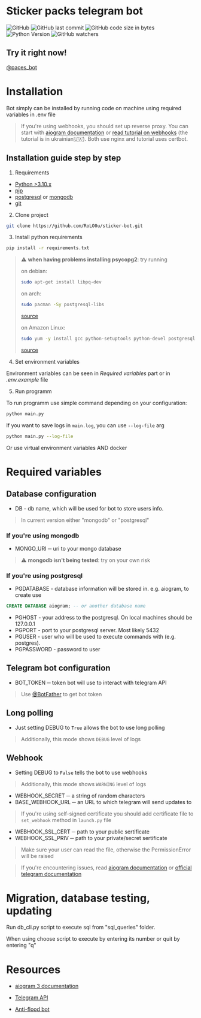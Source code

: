 # Sticker packs telegram bot

![GitHub](https://img.shields.io/github/license/RoLO0u/sticker-bot?style=for-the-badge) ![GitHub last commit](https://img.shields.io/github/last-commit/RoLO0u/sticker-bot?style=for-the-badge) ![GitHub code size in bytes](https://img.shields.io/github/languages/code-size/RoLO0u/sticker-bot?style=for-the-badge) ![Python Version](https://img.shields.io/badge/Python-3.13-informational?style=for-the-badge&logo=python) ![GitHub watchers](https://img.shields.io/github/watchers/RoLO0u/sticker-bot?style=for-the-badge)

## Try it right now!

[@paces_bot](https://t.me/paces_bot)

# Installation

Bot simply can be installed by running code on machine using required variables in .env file

> If you're using webhooks, you should set up reverse proxy. You can start with [aiogram documentation](https://docs.aiogram.dev/en/v3.17.0/dispatcher/webhook.html#examples) or [read tutorial on webhooks](https://t.me/aiogram_hent/77) (the tutorial is in ukrainian🇺🇦). Both use nginx and tutorial uses certbot.

## Installation guide step by step

1. Requirements

* [Python >3.10.x](https://www.python.org/)
* [pip](https://pip.pypa.io/en/stable/installation/)
* [postgresql](https://www.postgresql.org/download/) or [mongodb](https://www.mongodb.com/)
* [git](https://git-scm.com/downloads)

2. Clone project

```bash
git clone https://github.com/RoLO0u/sticker-bot.git
```

3. Install python requirements

```bash
pip install -r requirements.txt
```

> :warning: **when having problems installing psycopg2**: try running
>
> on debian:
> ```bash
> sudo apt-get install libpq-dev
> ```
> on arch:
> ```bash
> sudo pacman -Sy postgresql-libs
> ```
> [source](https://stackoverflow.com/questions/65821330/how-to-solve-error-failed-building-wheel-for-psycopg2)
> 
> on Amazon Linux:
> ```bash
> sudo yum -y install gcc python-setuptools python-devel postgresql-devel
> ```
> [source](https://stackoverflow.com/questions/42658406/error-installing-psycopg2-on-amazon-linux)


4. Set environment variables

Environment variables can be seen in *Required variables* part or in *.env.example* file

5. Run programm

To run programm use simple command depending on your configuration:

```bash
python main.py
```

If you want to save logs in ```main.log```, you can use ```--log-file``` arg
```bash
python main.py --log-file
```

Or use virtual environment variables AND docker

# Required variables

## Database configuration

* DB - db name, which will be used for bot to store users info.
> In current version either "mongodb" or "postgresql"

### If you're using mongodb

* MONGO_URI ─ uri to your mongo database

> :warning: **mongodb isn't being tested**: try on your own risk

### If you're using postgresql

* PGDATABASE - database information will be stored in. e.g. aiogram, to create use 
```sql
CREATE DATABASE aiogram; -- or another database name
```
* PGHOST - your address to the postgresql. On local machines should be 127.0.0.1
* PGPORT - port to your postgresql server. Most likely 5432
* PGUSER - user who will be used to execute commands with (e.g. postgres).
* PGPASSWORD - password to user

## Telegram bot configuration

* BOT_TOKEN ─ token bot will use to interact with telegram API
> Use [@BotFather](https://t.me/BotFather) to get bot token

## Long polling

* Just setting DEBUG to `True` allows the bot to use long polling
> Additionally, this mode shows `DEBUG` level of logs

## Webhook

* Setting DEBUG to `False` tells the bot to use webhooks
> Additionally, this mode shows `WARNING` level of logs
* WEBHOOK_SECRET ─ a string of random characters
* BASE_WEBHOOK_URL ─ an URL to which telegram will send updates to
> If you're using self-signed certificate you should add certificate file to `set_webhook` method in `launch.py` file
* WEBHOOK_SSL_CERT ─ path to your public sertificate
* WEBHOOK_SSL_PRIV ─ path to your private/secret sertificate
> Make sure your user can read the file, otherwise the PermissionError will be raised

> If you're encountering issues, read [aiogram documentation](https://docs.aiogram.dev/en/v3.17.0/dispatcher/webhook.html#examples) or [official telegram documentation](https://core.telegram.org/bots/webhooks)

# Migration, database testing, updating

Run db_cli.py script to execute sql from "sql_queries" folder.

When using choose script to execute by entering its number or quit by entering "q"

# Resources

* [aiogram 3 documentation](https://docs.aiogram.dev/en/dev-3.x/)

* [Telegram API](https://core.telegram.org/bots/api)

* [Anti-flood bot](https://github.com/RoLO0u/anti-flood-bot)
